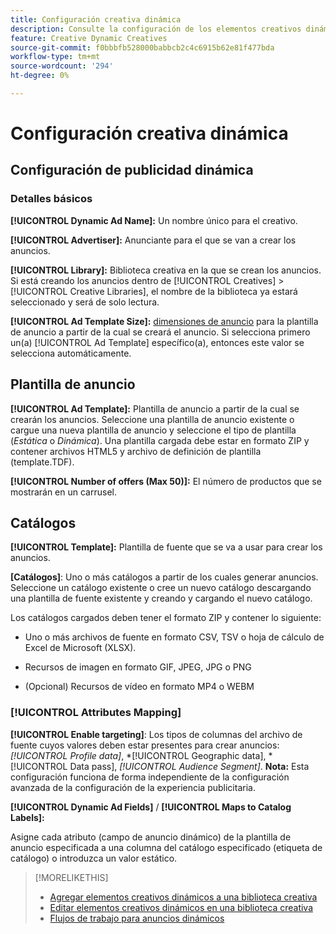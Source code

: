 ```yaml
---
title: Configuración creativa dinámica
description: Consulte la configuración de los elementos creativos dinámicos.
feature: Creative Dynamic Creatives
source-git-commit: f0bbbfb528000babbcb2c4c6915b62e81f477bda
workflow-type: tm+mt
source-wordcount: '294'
ht-degree: 0%

---
```


# Configuración creativa dinámica

<!-- add a description -->

<!-- This looks the same for me for either HTML5 type as of 9/24:

## Dynamic ad settings for static HTML5 ads {#dynamic-ad-settings-static-html5}

### Basic Details

**[!UICONTROL Advertiser]:** The advertiser for which to create the ads.

**[!UICONTROL Library]:** The creative library in which to create the ads.

**[!UICONTROL Dynamic Ad Name]:** A unique name for the creative.

**[!UICONTROL Ad Template Size]:** The ad dimensions for the ad template from which to create the ad. If you first select a specific [!UICONTROL Ad Template], then this value is automatically selected.

**[!UICONTROL Ad Template Type]:** The type of ad template from which to create the ad: *[!UICONTROL Static HTML5]* or *[!UICONTROL Dynamic HTML5]*.  If you first select a specific [!UICONTROL Ad Template], then this value is automatically selected.

**[!UICONTROL Ad Template]:** The ad template from which to create the ad.

**[!UICONTROL clickURL]:** A valid landing page URL to which users are redirected when they click the ad.

### [!UICONTROL Attributes Details]

-->

## Configuración de publicidad dinámica<!-- for dynamic HTML5 ads {#dynamic-ad-settings-dynamic-html5}-->

<!-- add a description -->

### Detalles básicos

**[!UICONTROL Dynamic Ad Name]:** Un nombre único para el creativo.

**[!UICONTROL Advertiser]:** Anunciante para el que se van a crear los anuncios.

**[!UICONTROL Library]:** Biblioteca creativa en la que se crean los anuncios. Si está creando los anuncios dentro de [!UICONTROL Creatives] > [!UICONTROL Creative Libraries], el nombre de la biblioteca ya estará seleccionado y será de solo lectura.

**[!UICONTROL Ad Template Size]:** [dimensiones de anuncio](/help/creative/creative-libraries/creative-sizes.md) para la plantilla de anuncio a partir de la cual se creará el anuncio. Si selecciona primero un(a) [!UICONTROL Ad Template] específico(a), entonces este valor se selecciona automáticamente.

## Plantilla de anuncio

**[!UICONTROL Ad Template]:** Plantilla de anuncio a partir de la cual se crearán los anuncios. Seleccione una plantilla de anuncio existente o cargue una nueva plantilla de anuncio y seleccione el tipo de plantilla (*Estática* o *Dinámica*). Una plantilla cargada debe estar en formato ZIP y contener archivos HTML5 y archivo de definición de plantilla (template.TDF). <!-- Need to add more specs for that -->

**[!UICONTROL Number of offers (Max 50)]:** El número de productos que se mostrarán en un carrusel.

## Catálogos

**[!UICONTROL Template]:** Plantilla de fuente que se va a usar para crear los anuncios.

**\[Catálogos\]**: Uno o más catálogos a partir de los cuales generar anuncios. Seleccione un catálogo existente o cree un nuevo catálogo descargando una plantilla de fuente existente y creando y cargando el nuevo catálogo.

Los catálogos cargados deben tener el formato ZIP y contener lo siguiente:

* Uno o más archivos de fuente en formato CSV, TSV o hoja de cálculo de Excel de Microsoft (XLSX).<!-- Need to add more specs for that -->

* Recursos de imagen en formato GIF, JPEG, JPG o PNG

* (Opcional) Recursos de vídeo en formato MP4 o WEBM

### [!UICONTROL Attributes Mapping]

**[!UICONTROL Enable targeting]**: <!-- "targeting options/filters," but I don't think this means user targeting since that is set in the experience/ad on DSP -->Los tipos de columnas del archivo de fuente cuyos valores deben estar presentes para crear anuncios: *[!UICONTROL Profile data]*, *[!UICONTROL Geographic data], *[!UICONTROL Data pass], *[!UICONTROL Audience Segment]*.  **Nota:** Esta configuración funciona de forma independiente de la configuración avanzada de la configuración de la experiencia publicitaria.<!-- Clarify what qualifies for each, and explain more -->

**[!UICONTROL Dynamic Ad Fields]** / **[!UICONTROL Maps to Catalog Labels]:**

Asigne cada atributo (campo de anuncio dinámico) de la plantilla de anuncio especificada a una columna del catálogo especificado (etiqueta de catálogo) o introduzca un valor estático.

>[!MORELIKETHIS]
>
>* [Agregar elementos creativos dinámicos a una biblioteca creativa](creative-add-dynamic.md)
>* [Editar elementos creativos dinámicos en una biblioteca creativa](creative-edit-dynamic.md)
>* [Flujos de trabajo para anuncios dinámicos](/help/creative/introduction/workflow-dynamic-ads.md)
